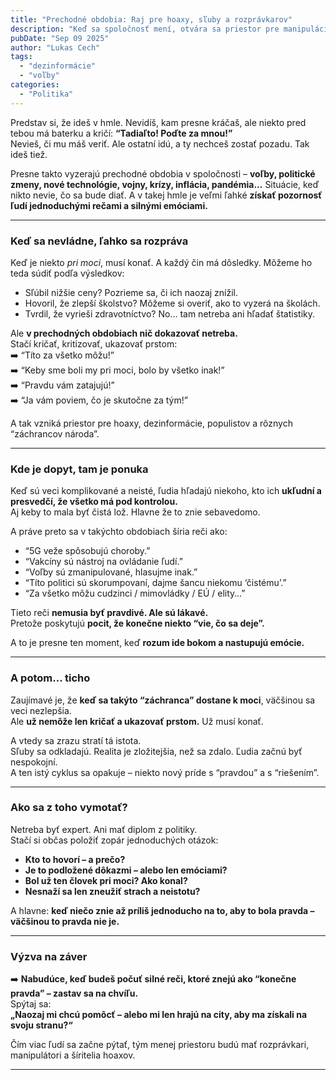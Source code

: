 ```yaml
---
title: "Prechodné obdobia: Raj pre hoaxy, sľuby a rozprávkarov"
description: "Keď sa spoločnosť mení, otvára sa priestor pre manipuláciu, dezinformácie a populistov. Prečo? A ako sa brániť?"
pubDate: "Sep 09 2025"
author: "Lukas Cech"
tags:
  - "dezinformácie"
  - "voľby"
categories:
  - "Politika"
---
```


Predstav si, že ideš v hmle. Nevidíš, kam presne kráčaš, ale niekto pred tebou má baterku a kričí: **“Tadiaľto! Poďte za mnou!”**  
Nevieš, či mu máš veriť. Ale ostatní idú, a ty nechceš zostať pozadu. Tak ideš tiež.

Presne takto vyzerajú prechodné obdobia v spoločnosti – **voľby, politické zmeny, nové technológie, vojny, krízy, inflácia, pandémia...** Situácie, keď nikto nevie, čo sa bude diať. A v takej hmle je veľmi ľahké **získať pozornosť ľudí jednoduchými rečami a silnými emóciami.**

---

### Keď sa nevládne, ľahko sa rozpráva

Keď je niekto *pri moci*, musí konať. A každý čin má dôsledky. Môžeme ho teda súdiť podľa výsledkov:

- Sľúbil nižšie ceny? Pozrieme sa, či ich naozaj znížil.  
- Hovoril, že zlepší školstvo? Môžeme si overiť, ako to vyzerá na školách.  
- Tvrdil, že vyrieši zdravotníctvo? No... tam netreba ani hľadať štatistiky.

Ale **v prechodných obdobiach nič dokazovať netreba.**  
Stačí kričať, kritizovať, ukazovať prstom:  
➡️ “Títo za všetko môžu!”  
➡️ “Keby sme boli my pri moci, bolo by všetko inak!”  
➡️ “Pravdu vám zatajujú!”  
➡️ “Ja vám poviem, čo je skutočne za tým!”

A tak vzniká priestor pre hoaxy, dezinformácie, populistov a rôznych “záchrancov národa”.

---

### Kde je dopyt, tam je ponuka

Keď sú veci komplikované a neisté, ľudia hľadajú niekoho, kto ich **ukľudní a presvedčí, že všetko má pod kontrolou.**  
Aj keby to mala byť čistá lož. Hlavne že to znie sebavedomo.

A práve preto sa v takýchto obdobiach šíria reči ako:

- “5G veže spôsobujú choroby.”  
- “Vakcíny sú nástroj na ovládanie ľudí.”  
- “Voľby sú zmanipulované, hlasujme inak.”  
- “Títo politici sú skorumpovaní, dajme šancu niekomu ‘čistému’.”  
- “Za všetko môžu cudzinci / mimovládky / EÚ / elity…”

Tieto reči **nemusia byť pravdivé. Ale sú lákavé.**  
Pretože poskytujú **pocit, že konečne niekto “vie, čo sa deje”.**

A to je presne ten moment, keď **rozum ide bokom a nastupujú emócie.**

---

### A potom... ticho

Zaujímavé je, že **keď sa takýto “záchranca” dostane k moci**, väčšinou sa veci nezlepšia.  
Ale **už nemôže len kričať a ukazovať prstom.** Už musí konať.

A vtedy sa zrazu stratí tá istota.  
Sľuby sa odkladajú. Realita je zložitejšia, než sa zdalo. Ľudia začnú byť nespokojní.  
A ten istý cyklus sa opakuje – niekto nový príde s “pravdou” a s “riešením”.

---

### Ako sa z toho vymotať?

Netreba byť expert. Ani mať diplom z politiky.  
Stačí si občas položiť zopár jednoduchých otázok:

- **Kto to hovorí – a prečo?**  
- **Je to podložené dôkazmi – alebo len emóciami?**  
- **Bol už ten človek pri moci? Ako konal?**  
- **Nesnaží sa len zneužiť strach a neistotu?**

A hlavne: **keď niečo znie až príliš jednoducho na to, aby to bola pravda – väčšinou to pravda nie je.**

---

### Výzva na záver

➡️ **Nabudúce, keď budeš počuť silné reči, ktoré znejú ako “konečne pravda” – zastav sa na chvíľu.**  
Spýtaj sa:  
**„Naozaj mi chcú pomôcť – alebo mi len hrajú na city, aby ma získali na svoju stranu?“**

Čím viac ľudí sa začne pýtať, tým menej priestoru budú mať rozprávkari, manipulátori a šíritelia hoaxov.

---
